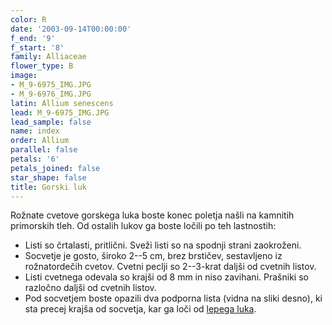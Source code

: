 ```yaml
---
color: R
date: '2003-09-14T00:00:00'
f_end: '9'
f_start: '8'
family: Alliaceae
flower_type: B
image:
- M_9-6975_IMG.JPG
- M_9-6976_IMG.JPG
latin: Allium senescens
lead: M_9-6975_IMG.JPG
lead_sample: false
name: index
order: Allium
parallel: false
petals: '6'
petals_joined: false
star_shape: false
title: Gorski luk
---
```

Rožnate cvetove gorskega luka boste konec poletja našli na kamnitih primorskih tleh. Od ostalih lukov ga boste ločili po teh lastnostih:

-   Listi so črtalasti, pritlični. Sveži listi so na spodnji strani zaokroženi.
-   Socvetje je gosto, široko 2--5 cm, brez brstičev, sestavljeno iz rožnatordečih cvetov. Cvetni peclji so 2--3-krat daljši od cvetnih listov.
-   Listi cvetnega odevala so krajši od 8 mm in niso zavihani. Prašniki so razločno daljši od cvetnih listov.
-   Pod socvetjem boste opazili dva podporna lista (vidna na sliki desno), ki sta precej krajša od socvetja, kar ga loči od [lepega luka](../AlliumCarinatumPulchellum(LepiLuk)/si_AlliumCarinatumPulchellum(LepiLuk).asp).
